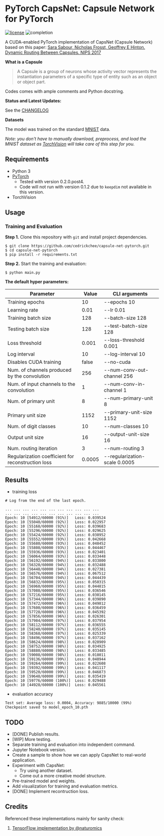 # PyTorch CapsNet: Capsule Network for PyTorch

[![license](https://img.shields.io/github/license/mashape/apistatus.svg?maxAge=2592000)](https://github.com/cedrickchee/capsule-net-pytorch/blob/master/LICENSE)
![completion](https://img.shields.io/badge/completion%20state-90%25-green.svg?style=plastic)

A CUDA-enabled PyTorch implementation of CapsNet (Capsule Network) based on this paper:
[Sara Sabour, Nicholas Frosst, Geoffrey E Hinton. Dynamic Routing Between Capsules. NIPS 2017](https://arxiv.org/abs/1710.09829)

**What is a Capsule**

> A Capsule is a group of neurons whose activity vector represents the instantiation parameters of a specific type of entity such as an object or object part.

Codes comes with ample comments and Python docstring.

**Status and Latest Updates:**

See the [CHANGELOG](CHANGELOG.md)

**Datasets**

The model was trained on the standard [MNIST](http://yann.lecun.com/exdb/mnist/) data.

*Note: you don't have to manually download, preprocess, and load the MNIST dataset as [TorchVision](https://github.com/pytorch/vision) will take care of this step for you.*

## Requirements
- Python 3
- [PyTorch](http://pytorch.org/)
    - Tested with version 0.2.0.post4.
    - Code will not run with version 0.1.2 due to `keepdim` not available in this version.
- TorchVision

## Usage

### Training and Evaluation
**Step 1.**
Clone this repository with ``git`` and install project dependencies.

```
$ git clone https://github.com/cedrickchee/capsule-net-pytorch.git
$ cd capsule-net-pytorch
$ pip install -r requirements.txt
```

**Step 2.** 
Start the training and evaluation:
```
$ python main.py
```

**The default hyper parameters:**

| Parameter | Value | CLI arguments |
| --- | --- | --- |
| Training epochs | 10 | --epochs 10 |
| Learning rate | 0.01 | --lr 0.01 |
| Training batch size | 128 | --batch-size 128 |
| Testing batch size | 128 | --test-batch-size 128 |
| Loss threshold | 0.001 | --loss-threshold 0.001 |
| Log interval | 10 | --log-interval 10 |
| Disables CUDA training | false | --no-cuda |
| Num. of channels produced by the convolution | 256 | --num-conv-out-channel 256 |
| Num. of input channels to the convolution | 1 | --num-conv-in-channel 1 |
| Num. of primary unit | 8 | --num-primary-unit 8 |
| Primary unit size | 1152 | --primary-unit-size 1152 |
| Num. of digit classes | 10 | --num-classes 10 |
| Output unit size | 16 | --output-unit-size 16 |
| Num. routing iteration | 3 | --num-routing 3 |
| Regularization coefficient for reconstruction loss | 0.0005 | --regularization-scale 0.0005 |

## Results
- training loss
```
# Log from the end of the last epoch.

... ... ... ... ... ... ... ... ... ... ...
... ... ... ... ... ... ... ... ... ... ...
Epoch: 10 [54912/60000 (91%)]   Loss: 0.039524
Epoch: 10 [55040/60000 (92%)]   Loss: 0.022957
Epoch: 10 [55168/60000 (92%)]   Loss: 0.039683
Epoch: 10 [55296/60000 (92%)]   Loss: 0.029625
Epoch: 10 [55424/60000 (92%)]   Loss: 0.038952
Epoch: 10 [55552/60000 (93%)]   Loss: 0.042668
Epoch: 10 [55680/60000 (93%)]   Loss: 0.048452
Epoch: 10 [55808/60000 (93%)]   Loss: 0.044467
Epoch: 10 [55936/60000 (93%)]   Loss: 0.023401
Epoch: 10 [56064/60000 (93%)]   Loss: 0.033448
Epoch: 10 [56192/60000 (94%)]   Loss: 0.033800
Epoch: 10 [56320/60000 (94%)]   Loss: 0.032488
Epoch: 10 [56448/60000 (94%)]   Loss: 0.027381
Epoch: 10 [56576/60000 (94%)]   Loss: 0.067512
Epoch: 10 [56704/60000 (94%)]   Loss: 0.044439
Epoch: 10 [56832/60000 (95%)]   Loss: 0.050315
Epoch: 10 [56960/60000 (95%)]   Loss: 0.044815
Epoch: 10 [57088/60000 (95%)]   Loss: 0.036546
Epoch: 10 [57216/60000 (95%)]   Loss: 0.030145
Epoch: 10 [57344/60000 (96%)]   Loss: 0.039890
Epoch: 10 [57472/60000 (96%)]   Loss: 0.049812
Epoch: 10 [57600/60000 (96%)]   Loss: 0.036459
Epoch: 10 [57728/60000 (96%)]   Loss: 0.045392
Epoch: 10 [57856/60000 (96%)]   Loss: 0.026301
Epoch: 10 [57984/60000 (97%)]   Loss: 0.037954
Epoch: 10 [58112/60000 (97%)]   Loss: 0.036555
Epoch: 10 [58240/60000 (97%)]   Loss: 0.035145
Epoch: 10 [58368/60000 (97%)]   Loss: 0.025339
Epoch: 10 [58496/60000 (97%)]   Loss: 0.037162
Epoch: 10 [58624/60000 (98%)]   Loss: 0.028909
Epoch: 10 [58752/60000 (98%)]   Loss: 0.034925
Epoch: 10 [58880/60000 (98%)]   Loss: 0.033485
Epoch: 10 [59008/60000 (98%)]   Loss: 0.018011
Epoch: 10 [59136/60000 (99%)]   Loss: 0.048944
Epoch: 10 [59264/60000 (99%)]   Loss: 0.022608
Epoch: 10 [59392/60000 (99%)]   Loss: 0.041117
Epoch: 10 [59520/60000 (99%)]   Loss: 0.046873
Epoch: 10 [59648/60000 (99%)]   Loss: 0.035419
Epoch: 10 [59776/60000 (100%)]  Loss: 0.029488
Epoch: 10 [44928/60000 (100%)]  Loss: 0.045561
```

- evaluation accuracy
```
Test set: Average loss: 0.0004, Accuracy: 9885/10000 (99%)
Checkpoint saved to model_epoch_10.pth
```

## TODO
- [DONE] Publish results.
- [WIP] More testing.
- Separate training and evaluation into independent command.
- Jupyter Notebook version.
- Create a sample to show how we can apply CapsNet to real-world application.
- Experiment with CapsNet:
    * Try using another dataset.
    * Come out a more creative model structure.
- Pre-trained model and weights.
- Add visualization for training and evaluation metrics.
- [DONE] Implement recontruction loss.

## Credits

Referenced these implementations mainly for sanity check:
1. [TensorFlow implementation by @naturomics](https://github.com/naturomics/CapsNet-Tensorflow)

